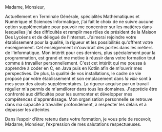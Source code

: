 Madame, Monsieur,

Actuellement en Terminale Générale, spécialités Mathématiques et Numérique et Sciences Informatique, j'ai fait le choix de ne suivre aucune option supplémentaire pour pouvoir me concentrer sur les matières dans lesquelles j'ai des difficultés et remplir mes rôles de président de la Maison Des Lycéens et de délégué de l'internat. 
J'aimerai rejoindre votre établissement pour la qualité, la rigueur et les possibilités qu'offrent votre enseignement. Cet enseignement m'ouvrirait des portes dans les métiers de l'informatique. Mon intérêt pour ces derniers, plus spécialement pour la programmation, est grand et me motive à réussir dans votre formation tout comme à travailler personnellement. C'est cet intérêt qui me poussa à apprendre à coder en C, en Java puis en Kotlin afin de m'ouvrir mes perspectives. De plus, la qualité de vos installations, le cadre de vie proposé par votre établissement et son emplacement dans *la ville* sont à mes yeux des atouts supplémentaires.
La rigueur acquise par un travail régulier m'a permis de m'améliorer dans tous les domaines. J'apprécie être confronté aux difficultés pour les surmonter et développer mes compétences d'apprentissage. Mon organisation personnelle se retrouve dans ma capacité à travailler profondément, à respecter les délais et à dépasser les atteintes.

Dans l’espoir d’être retenu dans votre formation, je vous prie de recevoir, Madame, Monsieur, l’expression de mes salutations respectueuses.